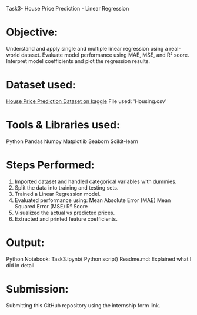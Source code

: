 Task3- House Price Prediction - Linear Regression

# Objective:

Understand and apply  single and multiple linear regression using a real-world dataset.
Evaluate model performance using MAE, MSE, and R² score.
Interpret model coefficients and plot the regression results.

# Dataset used:

[House Price Prediction Dataset on kaggle](https://www.kaggle.com/datasets/harishkumardatalab/housing-price-prediction)
File used: 'Housing.csv'

# Tools & Libraries used:

Python
Pandas
Numpy
Matplotlib
Seaborn
Scikit-learn

# Steps Performed:

1. Imported dataset and handled categorical variables with dummies.
2. Split the data into training and testing sets.
3. Trained a Linear Regression model.
4. Evaluated performance using:   Mean Absolute Error (MAE)
                                  Mean Squared Error (MSE)
                                  R² Score
5. Visualized the actual vs predicted prices.
6. Extracted and printed feature coefficients.

# Output:

Python Notebook: Task3.ipynb( Python script)
Readme.md: Explained what I did in detail

# Submission:

Submitting this GitHub repository using the internship form link.
